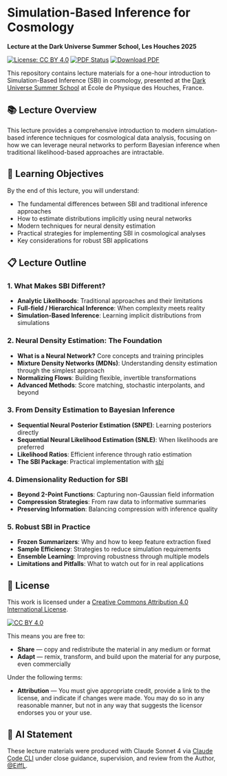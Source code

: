 # Simulation-Based Inference for Cosmology

**Lecture at the Dark Universe Summer School, Les Houches 2025**

[![License: CC BY 4.0](https://img.shields.io/badge/License-CC%20BY%204.0-lightgrey.svg)](https://creativecommons.org/licenses/by/4.0/)
[![PDF Status](https://github.com/EiffL/LesHouches2025/actions/workflows/compile-latex.yml/badge.svg)](https://github.com/EiffL/LesHouches2025/actions/workflows/compile-latex.yml)
[![Download PDF](https://img.shields.io/badge/Download-PDF-red.svg)](https://github.com/EiffL/LesHouches2025/releases/latest/download/main.pdf)

This repository contains lecture materials for a one-hour introduction to Simulation-Based Inference (SBI) in cosmology, presented at the [Dark Universe Summer School](https://indico.iap.fr/event/25/) at École de Physique des Houches, France.

## 📚 Lecture Overview

This lecture provides a comprehensive introduction to modern simulation-based inference techniques for cosmological data analysis, focusing on how we can leverage neural networks to perform Bayesian inference when traditional likelihood-based approaches are intractable.

## 🎯 Learning Objectives

By the end of this lecture, you will understand:
- The fundamental differences between SBI and traditional inference approaches
- How to estimate distributions implicitly using neural networks
- Modern techniques for neural density estimation
- Practical strategies for implementing SBI in cosmological analyses
- Key considerations for robust SBI applications

## 📋 Lecture Outline

### 1. **What Makes SBI Different?**
- **Analytic Likelihoods**: Traditional approaches and their limitations
- **Full-field / Hierarchical Inference**: When complexity meets reality
- **Simulation-Based Inference**: Learning implicit distributions from simulations

### 2. **Neural Density Estimation: The Foundation**
- **What is a Neural Network?** Core concepts and training principles
- **Mixture Density Networks (MDNs)**: Understanding density estimation through the simplest approach
- **Normalizing Flows**: Building flexible, invertible transformations
- **Advanced Methods**: Score matching, stochastic interpolants, and beyond

### 3. **From Density Estimation to Bayesian Inference**
- **Sequential Neural Posterior Estimation (SNPE)**: Learning posteriors directly
- **Sequential Neural Likelihood Estimation (SNLE)**: When likelihoods are preferred
- **Likelihood Ratios**: Efficient inference through ratio estimation
- **The SBI Package**: Practical implementation with [sbi](https://github.com/mackelab/sbi)

### 4. **Dimensionality Reduction for SBI**
- **Beyond 2-Point Functions**: Capturing non-Gaussian field information
- **Compression Strategies**: From raw data to informative summaries
- **Preserving Information**: Balancing compression with inference quality

### 5. **Robust SBI in Practice**
- **Frozen Summarizers**: Why and how to keep feature extraction fixed
- **Sample Efficiency**: Strategies to reduce simulation requirements
- **Ensemble Learning**: Improving robustness through multiple models
- **Limitations and Pitfalls**: What to watch out for in real applications


## 📄 License

This work is licensed under a [Creative Commons Attribution 4.0 International License](https://creativecommons.org/licenses/by/4.0/).

[![CC BY 4.0](https://i.creativecommons.org/l/by/4.0/88x31.png)](https://creativecommons.org/licenses/by/4.0/)

This means you are free to:
- **Share** — copy and redistribute the material in any medium or format
- **Adapt** — remix, transform, and build upon the material for any purpose, even commercially

Under the following terms:
- **Attribution** — You must give appropriate credit, provide a link to the license, and indicate if changes were made. You may do so in any reasonable manner, but not in any way that suggests the licensor endorses you or your use.

## 🧠 AI Statement

These lecture materials were produced with Claude Sonnet 4 via [Claude Code CLI](https://www.anthropic.com/claude-code) under close guidance, supervision, and review from the Author, [@EiffL](https://github.com/EiffL/).

